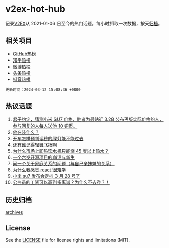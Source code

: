 # v2ex-hot-hub

 记录[V2EX](https://www.v2ex.com/)从 2021-01-06 日至今的热门话题。每小时抓取一次数据，按天[归档](archives)。
 
 ## 相关项目

- [GitHub热榜](https://github.com/lonnyzhang423/github-hot-hub)
- [知乎热榜](https://github.com/lonnyzhang423/zhihu-hot-hub)
- [微博热榜](https://github.com/lonnyzhang423/weibo-hot-hub)
- [头条热榜](https://github.com/lonnyzhang423/toutiao-hot-hub)
- [抖音热榜](https://github.com/lonnyzhang423/douyin-hot-hub)


 `更新时间：2024-03-12 15:08:36 +0800`

## 热议话题

1. [君子约定，猜测小米 SU7 价格，胜者为最贴近 3.28 公布丐版实际价格的人，参与回复的人每人送他 10 铜币。](https://www.v2ex.com/t/1022863)
1. [他在装什么？](https://www.v2ex.com/t/1022660)
1. [开车怎样预判读秒的绿灯能不能过去](https://www.v2ex.com/t/1022690)
1. [还有谁记得轻舞飞扬啊](https://www.v2ex.com/t/1022739)
1. [为什么市场上即热饮水机只能烧 45 度以上热水？](https://www.v2ex.com/t/1022731)
1. [一个六岁开源项目的崩溃与新生](https://www.v2ex.com/t/1022766)
1. [问一个关于家庭关系的问题（与自己亲妹妹的关系）](https://www.v2ex.com/t/1022861)
1. [为什么我感觉 react 很难学](https://www.v2ex.com/t/1022611)
1. [小米 su7 发布会定档 3 月 28 号了](https://www.v2ex.com/t/1022756)
1. [公务员的工资可以高到多离谱？为什么不去卷？！](https://www.v2ex.com/t/1022816)

## 历史归档

[archives](archives)

## License

See the [LICENSE](LICENSE) file for license rights and limitations (MIT).
